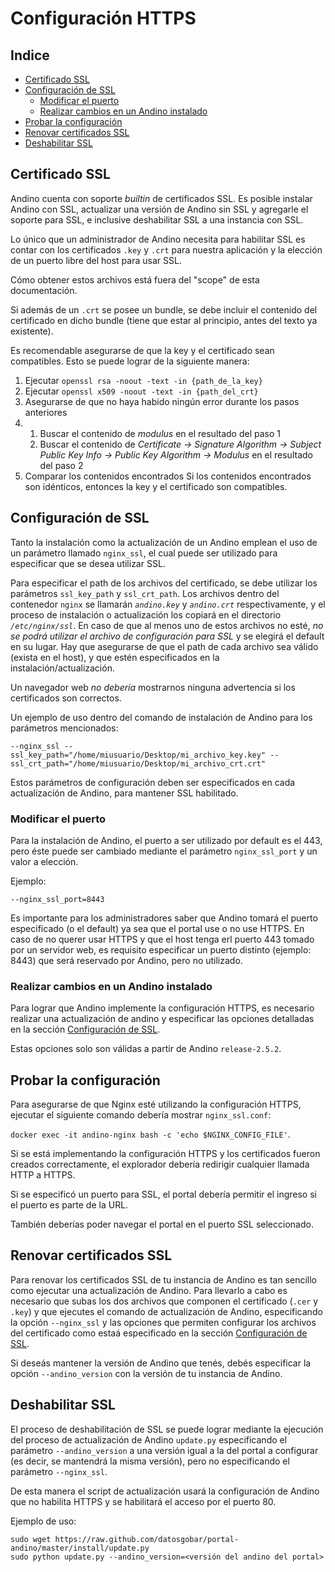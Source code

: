 # Configuración HTTPS

<!-- START doctoc generated TOC please keep comment here to allow auto update -->
<!-- DON'T EDIT THIS SECTION, INSTEAD RE-RUN doctoc TO UPDATE -->
## Indice

- [Certificado SSL](#certificado-ssl)
- [Configuración de SSL](#configuracion-de-ssl)
    - [Modificar el puerto](#modificar-el-puerto)
    - [Realizar cambios en un Andino instalado](#realizar-cambios-en-un-andino-instalado)
- [Probar la configuración](#probar-la-configuracion)
- [Renovar certificados SSL](#renovar-certificados-ssl)
- [Deshabilitar SSL](#deshabilitar-ssl)

<!-- END doctoc generated TOC please keep comment here to allow auto update -->


## Certificado SSL

Andino cuenta con soporte _builtin_ de certificados SSL. Es posible instalar Andino con SSL, actualizar una versión de Andino sin SSL y agregarle el soporte para SSL, e inclusive deshabilitar SSL a una instancia con SSL.

Lo único que un administrador de Andino necesita para habilitar SSL es contar con los certificados `.key` y `.crt` para nuestra aplicación y la elección de un puerto libre del host para usar SSL.

Cómo obtener estos archivos está fuera del "scope" de esta documentación.

Si además de un `.crt` se posee un bundle, se debe incluir el contenido del certificado en dicho bundle (tiene que 
estar al principio, antes del texto ya existente).

Es recomendable asegurarse de que la key y el certificado sean compatibles. Esto se puede lograr de la siguiente manera:
1. Ejecutar `openssl rsa -noout -text -in {path_de_la_key}`
2. Ejecutar `openssl x509 -noout -text -in {path_del_crt}`
3. Asegurarse de que no haya habido ningún error durante los pasos anteriores
4. 1. Buscar el contenido de _modulus_ en el resultado del paso 1
   2. Buscar el contenido de _Certificate -> Signature Algorithm -> Subject Public Key Info -> Public Key Algorithm -> 
      Modulus_ en el resultado del paso 2
5. Comparar los contenidos encontrados
Si los contenidos encontrados son idénticos, entonces la key y el certificado son compatibles.

## Configuración de SSL

Tanto la instalación como la actualización de un Andino emplean el uso de un parámetro llamado `nginx_ssl`, el cual 
puede ser utilizado para especificar que se desea utilizar SSL.

Para especificar el path de los archivos del certificado, se debe utilizar los parámetros `ssl_key_path` y 
`ssl_crt_path`. Los archivos dentro del contenedor `nginx` se llamarán _`andino.key`_ y _`andino.crt`_ 
respectivamente, y el proceso de instalación o actualización los copiará en el directorio _`/etc/nginx/ssl`_. En caso de que al menos uno de estos archivos no 
esté, _no se podrá utilizar el archivo de configuración para SSL_ y se elegirá el default en su lugar. Hay que 
asegurarse de que el path de cada archivo sea válido (exista en el host), y que estén especificados en la 
instalación/actualización.

Un navegador web *no debería* mostrarnos ninguna advertencia si los certificados son correctos.

Un ejemplo de uso dentro del comando de instalación de Andino para los parámetros mencionados:
```
--nginx_ssl --ssl_key_path="/home/miusuario/Desktop/mi_archivo_key.key" --ssl_crt_path="/home/miusuario/Desktop/mi_archivo_crt.crt"
```

Estos parámetros de configuración deben ser especificados en cada actualización de Andino, para mantener SSL habilitado.

### Modificar el puerto

Para la instalación de Andino, el puerto a ser utilizado por default es el 443, pero éste puede ser cambiado mediante 
el parámetro `nginx_ssl_port` y un valor a elección.

Ejemplo:
```
--nginx_ssl_port=8443
```

  Es importante para los administradores saber que Andino tomará el puerto especificado (o el default) ya sea que el portal use o no use HTTPS. En caso de no querer usar HTTPS y que el host tenga erl puerto 443 tomado por un servidor web, es requisito especificar un puerto distinto (ejemplo: 8443) que será reservado por Andino, pero no utilizado.

### Realizar cambios en un Andino instalado

Para lograr que Andino implemente la configuración HTTPS, es necesario realizar una actualización de andino y especificar las opciones detalladas en la sección [Configuración de SSL](#configuracion-de-ssl).

Estas opciones solo son válidas a partir de Andino `release-2.5.2`.

## Probar la configuración

Para asegurarse de que Nginx esté utilizando la configuración HTTPS, ejecutar el siguiente comando debería mostrar 
`nginx_ssl.conf`:

`docker exec -it andino-nginx bash -c 'echo $NGINX_CONFIG_FILE'`. 

Si se está implementando la configuración HTTPS y los certificados fueron creados correctamente, el explorador debería 
redirigir cualquier llamada HTTP a HTTPS.

Si se especificó un puerto para SSL, el portal debería permitir el ingreso si el puerto es parte de la URL.

También deberías poder navegar el portal en el puerto SSL seleccionado.

## Renovar certificados SSL

Para renovar los certificados SSL de tu instancia de Andino es tan sencillo como ejecutar una actualización de Andino. Para llevarlo a cabo es necesario que subas los dos archivos que componen el certificado (`.cer` y `.key`) y que ejecutes el comando de actualización de Andino, especificando la opción `--nginx_ssl` y las opciones que permiten configurar los archivos del certificado como estaá especificado en la sección [Configuración de SSL](#configuracion-de-ssl).

Si deseás mantener la versión de Andino que tenés, debés especificar la opción `--andino_version` con la versión de tu instancia de Andino.

## Deshabilitar SSL

El proceso de deshabilitación de SSL se puede lograr mediante la ejecución del proceso de actualización de Andino `update.py` especificando el parámetro `--andino_version` a una versión igual a la del portal a configurar (es decir, se mantendrá la misma versión), pero no especificando el parámetro `--nginx_ssl`.

De esta manera el script de actualización usará la configuración de Andino que no habilita HTTPS y se habilitará el acceso por el puerto 80.

Ejemplo de uso:

    sudo wget https://raw.github.com/datosgobar/portal-andino/master/install/update.py
    sudo python update.py --andino_version=<versión del andino del portal>
